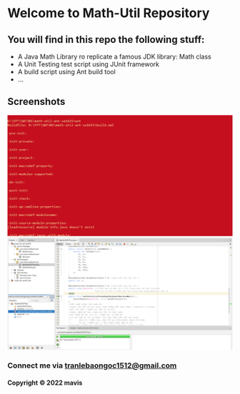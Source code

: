 # Welcome to Math-Util Repository
## You will find in this repo the following stuff:
* A Java Math Library ro replicate a famous JDK library: Math class
* A Unit Testing test script using JUnit framework
* A build script using Ant build tool
* ...

## Screenshots
![Build progress](https://github.com/tranlebaongoc1512/math-util-ant-se1615/blob/main/screenshot/build-progress-with-ant.png)
![Source code](https://github.com/tranlebaongoc1512/math-util-ant-se1615/blob/main/screenshot/source-code-with-junit.png)
### Connect me via tranlebaongoc1512@gmail.com
#### Copyright &#169; 2022 mavis